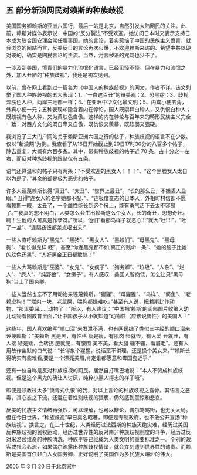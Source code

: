 ## 五 部分新浪网民对赖斯的种族歧视
美国国务卿赖斯的亚洲六国行，最后一站是北京，自然引发大陆网民的关注。此前，赖斯对媒体表示说：中国的“反分裂法”不受欢迎，她访问日本时又表示支持日本成为联合国安理会常任理事国。她的言论，着实惹恼了中国的民族主义愤青，就我浏览的网站而言，反美反日的言论再次火爆，不欢迎赖斯来访的、希望中共以硬对硬的，确实是网民言论的主流。当然，污言秽语的咒骂也少不了。

一涉及到美国，愤青们的暴力化流氓化语言，已经见怪不怪。但在暴力和流氓之外，加入丑陋的“种族歧视”，我还是初次见到。

以前，曾在网上看到过一篇名为《中国人的种族歧视》的网文，作者不详。该文列举了国人种族歧视的五大表现：1，“一白遮百丑”的审美观；2、恐黑症；3、歧视深肤色人种，两岸三地都一样；4、在亚洲中华文化最文明；5、内宾小便五角，外宾小便一元；五种表现却隐含着内在悖论，国人既崇拜白种人，又仇恨白种人；既歧视有色人种，又为黄肤色自傲。这样的内在悖论与百年来的畸形民族主义完全一致：对西方文化的既自卑又自傲，既仇恨又羡慕，既软弱又强硬。

我浏览了三大门户网站关于赖斯亚洲六国之行的帖子，种族歧视的语言不在少数。仅以“新浪网”为例。我查看了从16日开始截止到20日17时30分的八百多个帖子，除去重复，大概有六百多条。其中，带有种族歧视的帖子近 70 条，占十分之一左右，而反对种族歧视的跟贴仅有五条。

语气还算温和的帖子只有两条：“不受欢迎的黑女人！！！”、“这个黑脸女人太自以为是了. ”其余的都是极为恶劣的帖子。

许多人诬蔑赖斯长得“真丑”、“太丑”、“世界上最丑”。“长的那么丑，不嫌丢人显眼。” 丑得“连女人的名字她都不配．”、“连极度变态的日本人，外相町村信都不愿看赖斯一眼，太丑了，一个雌性能长到这个份上，能有勇气活下去太不容易了。”“我真的想不明白，人类怎么会生出赖斯这么个女人，长的奇丑，思想奇坏。嗨！生他的人可真是作孽呀。”所以，他们“看那鸟样子就恶心!!!”就大“吐!!!!”，“吐了一盆”、“连隔夜饭都差点呕出来!”

一些人直呼赖斯为“黑鬼”、“黑猪”、“黑女人”、“黑娘们”、“母黑鬼”、“黑母狗”、“看长得鬼样.呸”、甚至“你连黑鬼都不如,真正的贱命一条”、“她的脑子比她的肤色还黑”、“人好黑金正日都敢搞！”

一些人大骂赖斯是“巫婆”、“女鬼”、“女疯子”、“狗务卿”、“垃圾”、“人杂”、“烂人”、“屄人”、“纯野狼”、“女癞子”。有人感叹：美国人智商低，怎么让只“黑母狗”当上了国务卿。

一些人当然也忘不了用动物来诬蔑赖斯，“猩猩”、“母猩猩”、“鸟样”、“鳄鱼”、“老赖皮狗！”“烂肉一块，老鼠屎，喂狗都嫌难吃。”甚至有人说，把赖斯比作动物，“那太委屈……动物了！”所以，有人建议：“中国把‘赖斯’的面部图片收编入幼儿动物看图教育里面，”让中国孩子从小就知道“动物性（应该说兽性）的美国人！”

这些年，国人喜欢编写“顺口溜”来发泄不满，也有网民编了类似三字经的顺口溜来诬蔑赖斯：“美赖斯 黑是黑，有性格 瘦是瘦，有肌肉 怪就怪，有人爱 丑就丑，有人搂 矮是矮，会转拐 肥就肥，有腰围 美不美，看大腿 骚不骚，看眉毛”。还有人用故作幽默的口气说：“长得象个猩猩，说话蛮不讲理，还是换个美女来。”“赖斯长得确实有些难看,要是一个漂亮美眉,肯定谁都愿意和霉国套近乎.”

还有一位自称是反对种族歧视的网民，居然自打嘴巴地说：“本人不赞成种族歧视。但是这个黑鬼的确让人讨厌，纯粹小黑人得志的样子哦”。

即便是领教过太多“愤青式仇恨”的我，对以上言论的种族歧视之露骨，其语言之恶毒，其心态之下流，还混在着性别歧视的猥亵，仍然感到震惊和悲哀。

反美的民族主义情绪再强烈，可以理解，也可以辩论，偶尔骂骂街，也无关大局。但在今日世界，“种族歧视”早已臭名昭著，即便是专制政府，也不敢公开宣扬“种族歧视”。换言之，在二十世纪，人类经历过法西斯的种族灭绝灾难，经历过美国反种族歧视的民权运动，经历过世界性的反对南非种族歧视制度的斗争，经历过反对米洛舍维奇的种族清洗，种族平等已经成为人类文明的重要标准之一。个别的政客或社会名流，如果偶尔流露出种族歧视情绪，就会立刻遭到世界性的谴责。而赖斯是美国首任非白人女国务卿，正好说明了美国作为多民族大熔炉的伟大。

2005 年 3 月 20 日于北京家中
